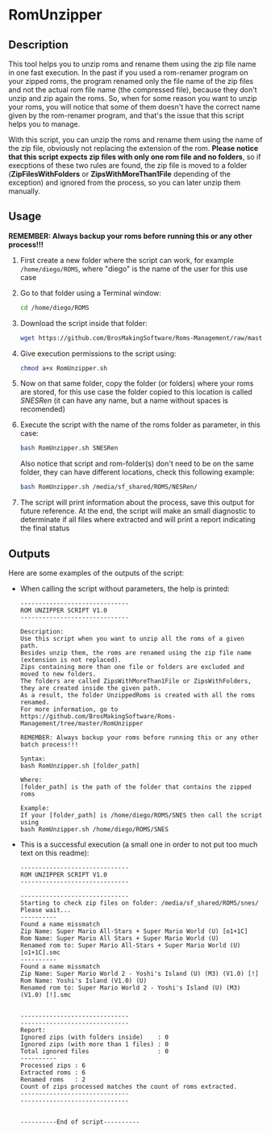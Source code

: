 # RomUnzipper

## Description
This tool helps you to unzip roms and rename them using the zip file name in one fast execution. In the past if you used a rom-renamer program on your zipped roms, the program renamed only the file name of the zip files and not the actual rom file name (the compressed file), because they don't unzip and zip again the roms. So, when for some reason you want to unzip your roms, you will notice that some of them doesn't have the correct name given by the rom-renamer program, and that's the issue that this script helps you to manage.


With this script, you can unzip the roms and rename them using the name of the zip file, obviously not replacing the extension of the rom. __Please notice that this script expects zip files with only one rom file and no folders__, so if execptions of these two rules are found, the zip file is moved to a folder (**ZipFilesWithFolders** or **ZipsWithMoreThan1File** depending of the exception) and ignored from the process, so you can later unzip them manually.

## Usage
**REMEMBER: Always backup your roms before running this or any other process!!!**


1. First create a new folder where the script can work, for example `/home/diego/ROMS`, where "diego" is the name of the user for this use case


2. Go to that folder using a Terminal window:

   ```bash
   cd /home/diego/ROMS
   ```

3. Download the script inside that folder:

   ```bash
   wget https://github.com/BrosMakingSoftware/Roms-Management/raw/master/RomUnzipper/RomUnzipper.sh
   ```

4. Give execution permissions to the script using:

   ```bash
   chmod a+x RomUnzipper.sh
   ```

5. Now on that same folder, copy the folder (or folders) where your roms are stored, for this use case the folder copied to this location is called *SNESRen* (it can have any name, but a name without spaces is recomended)


6. Execute the script with the name of the roms folder as parameter, in this case:

   ```bash
   bash RomUnzipper.sh SNESRen
   ```

   Also notice that script and rom-folder(s) don't need to be on the same folder, they can have different locations, check this following example:

   ```bash
   bash RomUnzipper.sh /media/sf_shared/ROMS/NESRen/
   ```


7. The script will print information about the process, save this output for future reference. At the end, the script will make an small diagnostic to determinate if all files where extracted and will print a report indicating the final status

## Outputs
Here are some examples of the outputs of the script:

* When calling the script without parameters, the help is printed:
   ```
   ------------------------------
   ROM UNZIPPER SCRIPT V1.0
   ------------------------------

   Description:
   Use this script when you want to unzip all the roms of a given path.
   Besides unzip them, the roms are renamed using the zip file name (extension is not replaced).
   Zips containing more than one file or folders are excluded and moved to new folders.
   The folders are called ZipsWithMoreThan1File or ZipsWithFolders, they are created inside the given path.
   As a result, the folder UnzippedRoms is created with all the roms renamed.
   For more information, go to https://github.com/BrosMakingSoftware/Roms-Management/tree/master/RomUnzipper

   REMEMBER: Always backup your roms before running this or any other batch process!!!

   Syntax:
   bash RomUnzipper.sh [folder_path]

   Where:
   [folder_path] is the path of the folder that contains the zipped roms

   Example:
   If your [folder_path] is /home/diego/ROMS/SNES then call the script using
   bash RomUnzipper.sh /home/diego/ROMS/SNES
   ```

* This is a successful execution (a small one in order to not put too much text on this readme):

   ```
   ------------------------------
   ROM UNZIPPER SCRIPT V1.0
   ------------------------------

   ------------------------------
   Starting to check zip files on folder: /media/sf_shared/ROMS/snes/
   Please wait...
   ----------
   Found a name missmatch
   Zip Name: Super Mario All-Stars + Super Mario World (U) [o1+1C]
   Rom Name: Super Mario All Stars + Super Mario World (U)
   Renamed rom to: Super Mario All-Stars + Super Mario World (U) [o1+1C].smc
   ----------
   Found a name missmatch
   Zip Name: Super Mario World 2 - Yoshi's Island (U) (M3) (V1.0) [!]
   Rom Name: Yoshi's Island (V1.0) (U)
   Renamed rom to: Super Mario World 2 - Yoshi's Island (U) (M3) (V1.0) [!].smc


   ------------------------------
   ------------------------------
   Report:
   Ignored zips (with folders inside)    : 0
   Ignored zips (with more than 1 files) : 0
   Total ignored files                   : 0
   ----------
   Processed zips : 6
   Extracted roms : 6
   Renamed roms   : 2
   Count of zips processed matches the count of roms extracted.
   ------------------------------
   ------------------------------


   ----------End of script----------
   ```
